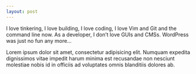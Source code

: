 ```yaml
---
layout: post
---
```

I love tinkering, I love building, I love coding, I love Vim and Git and the command line now. As a developer, I don’t love GUIs and CMSs. WordPress was just no fun any more…

Lorem ipsum dolor sit amet, consectetur adipisicing elit. Numquam expedita dignissimos vitae impedit harum minima est recusandae non nesciunt molestiae nobis id in officiis ad voluptates omnis blanditiis dolores ab.
